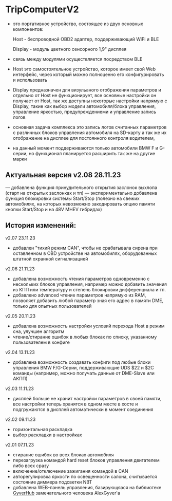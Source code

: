 # TripComputerV2
- это портативное устройство, состоящее из двух основных компонентов:

    Host - беспроводной OBD2 адаптер, поддерживающий WiFi и BLE
  
    Display - модуль цветного сенсорного 1,9" дисплея

- связь между модулями осуществляется посредством BLE
- Host это самостоятельное устройство, которое имеет свой Web интерфейс, через который можно полноценно его конфигурировать и использовать
- Display предназначен для визульаного отображения параметров и отдельно от Host не функционирует, все основные настройки он получает от Host, так же доступны некоторые настройки напрямую с Display, такие как выбор модели автомобиля/блока управления, управление яркостью, предупреждениеми и управление запись логов
- основная задача комплекса это запись логов считанных параметров с различных блоков управления автомобиля на SD-карту а так же их отображение на дисплее для постоянного контроля водителем,
- на данный момент поддерживаются только автомобили BMW F и G-серии, но функционал планируется расширить так же на другие марки

## Актуальная версия v2.08 28.11.23
— добавлена функция принудительного открытия заслонок выхлопа (старт на открытых заслонках и тп)
— экспериментально добавлена функция блокировки системы Start/Stop (полезно на свежих автомобилях, на которых невозможно закодировать опцию памяти кнопки Start/Stop и на 48V MHEV гибридах)

## История изменений:

v2.07 23.11.23
- добавлен "тихий режим CAN", чтобы не срабатывала сирена при оставленном в OBD устройстве на автомобилях, оборудованных штатной охранной сигнализацией
  
v2.06 21.11.23
- добавлена возможность чтения параметров одновременно с нескольких блоков управления, например можно добавить значения из КПП или температуру и степень блокировки дифференциала и тп.
- добавлено advanced чтение параметров напрямую из RAM, позволяет добавить любой параметр зная его адрес в памяти DME, только для опытных пользователей

v2.05 20.11.23
- добавлена возможность настройки условий перехода Host в режим сна, улучшен алгоритм
- чтение/стирание ошибок в любых блоках по списку, указанному пользователем в конфиге

v2.04 13.11.23
- добавлена возможность создавать конфиги под любые блоки управления BMW F/G-Серии, поддерживающие UDS $22 и $2C команды (например, можно получать данные от DME-Slave или АКПП)

v2.03 11.11.23
- дисплей больше не хранит настройки параметров в своей памяти, все настройки теперь хранятся в одном месте в хосте и подгружаются в дисплей автоматически в момент соединения

v2.02 09.11.23
- горизонтальная раскладка
- выбор раскладки в настройках

v2.01 07.11.23
- стирание ошибок во всех блоках автомобиля
- перезагрузка командой hard reset блоков управления двигателем либо всех сразу
- включение/отключение зажигания командой в CAN
- авторегулировка яркости по освещенности салона, считывается состояние диммера подсветки NBT
- добавлена WEB-панель управления, базирующяася на библиотеке [GyverHub](https://github.com/GyverLibs/GyverHub) замечательного человека AlexGyver'а
  
